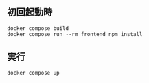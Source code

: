 ## 初回起動時

```
docker compose build
docker compose run --rm frontend npm install
```

## 実行
```docker compose up```
